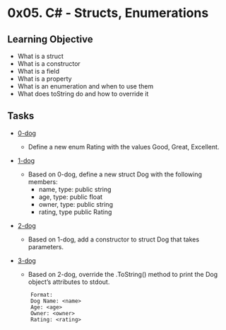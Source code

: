 # 0x05. C# - Structs, Enumerations

## Learning Objective

-   What is a struct
-   What is a constructor
-   What is a field
-   What is a property
-   What is an enumeration and when to use them
-   What does toString do and how to override it

## Tasks

-   [0-dog](https://github.com/MitaliSengupta/holbertonschool-csharp/tree/master/0x05-csharp-structs_enums/0-dog)
    -   Define a new enum Rating with the values Good, Great, Excellent.

-   [1-dog](https://github.com/MitaliSengupta/holbertonschool-csharp/tree/master/0x05-csharp-structs_enums/1-dog)
    -   Based on 0-dog, define a new struct Dog with the following members:
        -   name, type: public string
        -   age, type: public float
        -   owner, type: public string
        -   rating, type public Rating
    
-   [2-dog](https://github.com/MitaliSengupta/holbertonschool-csharp/tree/master/0x05-csharp-structs_enums/2-dog)
    -   Based on 1-dog, add a constructor to struct Dog that takes parameters.

-   [3-dog](https://github.com/MitaliSengupta/holbertonschool-csharp/tree/master/0x05-csharp-structs_enums/3-dog)
    -   Based on 2-dog, override the .ToString() method to print the Dog object’s attributes to stdout.
    ```
        Format:
        Dog Name: <name>
        Age: <age>
        Owner: <owner>
        Rating: <rating>
    ```
